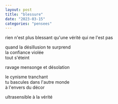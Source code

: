 ```yaml
---
layout: post
title: "blessure"
date: "2023-03-15"
categories: "pensees"
---
```


rien n'est plus blessant qu'une vérité qui ne l'est pas  

quand la désillusion te surprend  
la confiance violée  
tout s'éteint  

ravage mensonge et désolation  

le cynisme tranchant  
tu bascules dans l'autre monde  
à l'envers du décor

ultrasensible à la vérité

